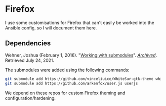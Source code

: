 # Firefox

I use some customisations for Firefox that can't easily be worked into the Ansible config, so I will document them here.

## Dependencies

Wehner, Joshua (February 1, 2016). "[Working with submodules](https://github.blog/2016-02-01-working-with-submodules/)". *[Archived](https://web.archive.org/web/20210724123412/https://github.blog/2016-02-01-working-with-submodules/)*. Retrieved July 24, 2021.

The submodules were added using the following commands:

```bash
git submodule add https://github.com/vinceliuice/WhiteSur-gtk-theme whitesur
git submodule add https://github.com/arkenfox/user.js userjs
```

We depend on these repos for custom Firefox theming and configuration/hardening.